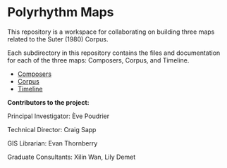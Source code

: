 # Polyrhythm Maps

This repository is a workspace for collaborating on building three maps related to the Suter (1980) Corpus.

Each subdirectory in this repository contains the files and documentation for each of the three maps: Composers, Corpus, and Timeline.

* [Composers](https://github.com/polyrhythm-project/polyrhythm-maps/blob/master/composers/README.md)
* [Corpus](https://github.com/polyrhythm-project/polyrhythm-maps/blob/master/corpus/README.md)
* [Timeline](https://github.com/polyrhythm-project/polyrhythm-maps/blob/master/timeline/README.md)

**Contributors to the project:**

Principal Investigator: Ève Poudrier

Technical Director: Craig Sapp

GIS Librarian: Evan Thornberry

Graduate Consultants: Xilin Wan, Lily Demet

